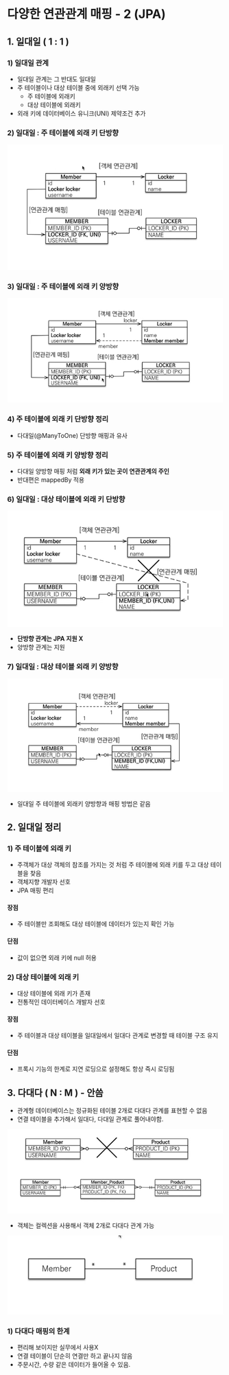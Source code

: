 # 다양한 연관관계 매핑 - 2 (JPA)

## 1. 일대일 ( 1 : 1 )

### 1) 일대일 관계

- 일대일 관계는 그 반대도 일대일
- 주 테이블이나 대상 테이블 중에 외래키 선택 가능
  - 주 테이블에 외래키
  - 대상 테이블에 외래키
- 외래 키에 데이터베이스 유니크(UNI) 제약조건 추가

### 2) 일대일 : 주 테이블에 외래 키 단방향

![alt](/assets/images/post/jpa/13.png)

### 3) 일대일 : 주 테이블에 외래 키 양방향

![alt](/assets/images/post/jpa/14.png)

### 4) 주 테이블에 외래 키 단방향 정리

- 다대일(@ManyToOne) 단방향 매핑과 유사

### 5) 주 테이블에 외래 키 양방향 정리

- 다대일 양방향 매핑 처럼 **외래 키가 있는 곳이 연관관계의 주인**
- 반대편은 mappedBy 적용

### 6) 일대일 : 대상 테이블에 외래 키 단방향

![alt](/assets/images/post/jpa/15.png)

- **단방향 관계는 JPA 지원 X**
- 양방향 관계는 지원

### 7) 일대일 : 대상 테이블 외래 키 양방향

![alt](/assets/images/post/jpa/16.png)

- 일대일 주 테이블에 외래키 양방향과 매핑 방법은 같음

## 2. 일대일 정리

### 1) 주 테이블에 외래 키

- 주객체가 대상 객체의 참조를 가지는 것 처럼 주 테이블에 외래 키를 두고 대상 테이블을 찾음
- 객체지향 개발자 선호
- JPA 매핑 편리

#### 장점

- 주 테이블만 조회해도 대상 테이블에 데이터가 있는지 확인 가능

#### 단점

- 값이 없으면 외래 키에 null 허용

### 2) 대상 테이블에 외래 키

- 대상 테이블에 외래 키가 존재
- 전통적인 데이터베이스 개발자 선호

#### 장점

- 주 테이블과 대상 테이블을 일대일에서 일대다 관계로 변경할 때 테이블 구조 유지

#### 단점

- 프록시 기능의 한계로 지연 로딩으로 설정해도 항상 즉시 로딩됨

## 3. 다대다 ( N : M ) - 안씀

- 관계형 데이터베이스는 정규화된 테이블 2개로 다대다 관계를 표현할 수 없음
- 연결 테이블을 추가해서 일대다, 다대일 관계로 풀어내야함.

![alt](/assets/images/post/jpa/17.png)

- 객체는 컬렉션을 사용해서 객체 2개로 다대다 관계 가능

![alt](/assets/images/post/jpa/18.png)

### 1) 다대다 매핑의 한계

- 편리해 보이지만 실무에서 사용X
- 연결 테이블이 단순히 연결만 하고 끝나지 않음
- 주문시간, 수량 같은 데이터가 들어올 수 있음.
